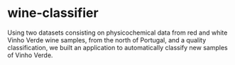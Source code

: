 # wine-classifier
Using two datasets consisting on physicochemical data from red and white Vinho Verde wine samples, from the north of Portugal, and a quality classification, we built an application to automatically classify new samples of Vinho Verde.
